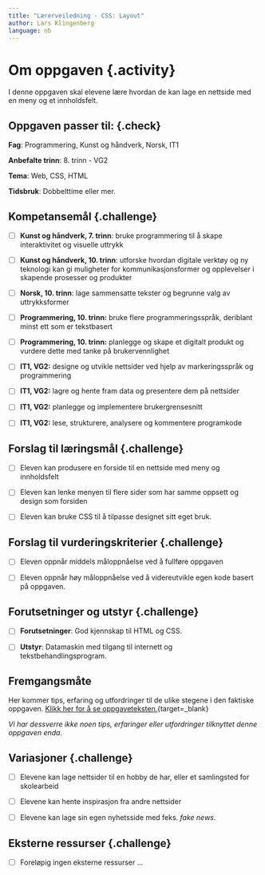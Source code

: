 ```yaml
---
title: "Lærerveiledning - CSS: Layout"
author: Lars Klingenberg
language: nb
---
```



# Om oppgaven {.activity}

I denne oppgaven skal elevene lære hvordan de kan lage en nettside med en meny
og et innholdsfelt.

## Oppgaven passer til: {.check}

__Fag__: Programmering, Kunst og håndverk, Norsk, IT1

__Anbefalte trinn__: 8. trinn - VG2

__Tema__: Web, CSS, HTML

__Tidsbruk__: Dobbelttime eller mer.

## Kompetansemål {.challenge}

- [ ] __Kunst og håndverk, 7. trinn__: bruke programmering til å skape interaktivitet og visuelle uttrykk

- [ ] __Kunst og håndverk, 10. trinn__: utforske hvordan digitale verktøy og ny teknologi kan gi muligheter for kommunikasjonsformer og opplevelser i skapende prosesser og produkter

- [ ] __Norsk, 10. trinn__: lage sammensatte tekster og begrunne valg av uttrykksformer

- [ ] __Programmering, 10. trinn:__ bruke flere programmeringsspråk, deriblant minst ett som er tekstbasert

- [ ] __Programmering, 10. trinn:__ planlegge og skape et digitalt produkt og vurdere dette med tanke på brukervennlighet

- [ ] __IT1, VG2:__ designe og utvikle nettsider ved hjelp av markeringsspråk og programmering

- [ ] __IT1, VG2:__ lagre og hente fram data og presentere dem på nettsider

- [ ] __IT1, VG2:__ planlegge og implementere brukergrensesnitt

- [ ] __IT1, VG2:__ lese, strukturere, analysere og kommentere programkode

## Forslag til læringsmål {.challenge}

- [ ] Eleven kan produsere en forside til en nettside med meny og innholdsfelt

- [ ] Eleven kan lenke menyen til flere sider som har samme oppsett og design
  som forsiden

- [ ] Eleven kan bruke CSS til å tilpasse designet sitt eget bruk.

## Forslag til vurderingskriterier {.challenge}

- [ ] Eleven oppnår middels måloppnåelse ved å fullføre oppgaven

- [ ] Eleven oppnår høy måloppnåelse ved å videreutvikle egen kode basert på
  oppgaven.

## Forutsetninger og utstyr {.challenge}

- [ ] __Forutsetninger__: God kjennskap til HTML og CSS.

- [ ] __Utstyr__: Datamaskin med tilgang til internett og
  tekstbehandlingsprogram.

## Fremgangsmåte

Her kommer tips, erfaring og utfordringer til de ulike stegene i den faktiske
oppgaven. [Klikk her for å se
oppgaveteksten.](../layout/layout.html){target=_blank}

_Vi har dessverre ikke noen tips, erfaringer eller utfordringer tilknyttet denne
oppgaven enda._

## Variasjoner {.challenge}

- [ ] Elevene kan lage nettsider til en hobby de har, eller et samlingsted for
  skolearbeid

- [ ] Elevene kan hente inspirasjon fra andre nettsider

- [ ] Elevene kan lage sin egen nyhetsside med feks. _fake news_.

## Eksterne ressurser {.challenge}

- [ ] Foreløpig ingen eksterne ressurser ...
